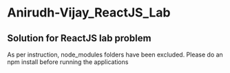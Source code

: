 # Anirudh-Vijay_ReactJS_Lab
## Solution for ReactJS lab problem
As per instruction, node_modules folders have been excluded. Please do an npm install before running the applications
